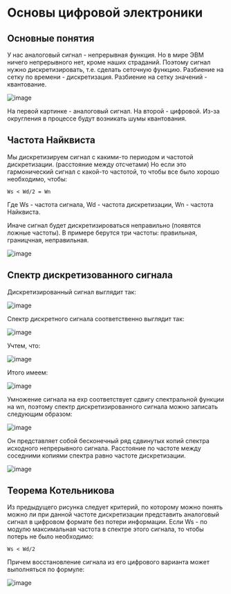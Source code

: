 # Основы цифровой электроники
## Основные понятия

У нас аналоговый сигнал - непрерывная функция. Но в мире ЭВМ ничего непрерывного нет, кроме наших страданий. Поэтому сигнал нужно дискретизировать,
т.е. сделать сеточную функцию. Разбиение на сетку по времени - дискретизация. Разбиение на сетку значений - квантование.

![image](https://user-images.githubusercontent.com/25401699/160096657-4c344eb4-a3bf-4178-87b5-7045f100b4f9.png)

На первой картинке - аналоговый сигнал. На второй - цифровой.
Из-за округления в процессе будут возникать шумы квантования.

## Частота Найквиста

Мы дискретизируем сигнал с какими-то периодом и частотой дискретизации. (расстояние между отсчетами)
Но если это гармонический сигнал с какой-то частотой, то чтобы все было хорошо необходимо, чтобы:

```
Ws < Wd/2 = Wn
```
Где Ws - частота сигнала, Wd - частота дискретизации, Wn - частота Найквиста.

Иначе сигнал будет дискретизироваться неправильно (появятся ложные частоты).
В примере берутся три частоты: правильная, границчная, неправильная.

![image](https://user-images.githubusercontent.com/25401699/160097838-352d25c1-adf7-4c6f-a60b-52d3c8055c07.png)

## Спектр дискретизованного сигнала

Дискретизированный сигнал выглядит так:

![image](https://user-images.githubusercontent.com/25401699/160103953-38a8559c-0fdd-42eb-9339-ab9b00576025.png)

Спектр дискретного сигнала соответственно выглядит так:

![image](https://user-images.githubusercontent.com/25401699/160099443-41d9c2d3-1214-40cc-ae86-40baba397157.png)

Учтем, что:

![image](https://user-images.githubusercontent.com/25401699/160104230-b06c932f-700f-4d7b-b14a-338af5412056.png)

Итого имеем:

![image](https://user-images.githubusercontent.com/25401699/160104398-74a1184e-b37d-4a92-8727-f8b0cc853e33.png)

Умножение сигнала на exp соответствует сдвигу
спектральной функции на wn, поэтому спектр дискретизированного сигнала можно записать следующим образом:

![image](https://user-images.githubusercontent.com/25401699/160099747-2a549c95-6b91-4c5b-8087-906c811f76a7.png)

Он представляет собой бесконечный ряд сдвинутых копий спектра исходного непрерывного сигнала.
Расстояние по частоте между соседними копиями спектра равно частоте дискретизации.

![image](https://user-images.githubusercontent.com/25401699/160099324-1fe578e4-3b0e-41c9-87ea-2a2ef16ba8dd.png)

## Теорема Котельникова

Из предыдущего рисунка следует критерий, по которому можно понять можно ли при данной частоте дискретизации представить аналоговый сигнал в цифровом формате без потери информации. Если Ws - по модулю максимальная частота в спектре этого сигнала, то чтобы потерь не было необходимо:
```
Ws < Wd/2
```

Причем восстановление сигнала из его цифрового варианта может выполняться по формуле:

![image](https://user-images.githubusercontent.com/25401699/160105348-364447ad-5fab-4c8a-b3b1-7d8e8133fb9e.png)


